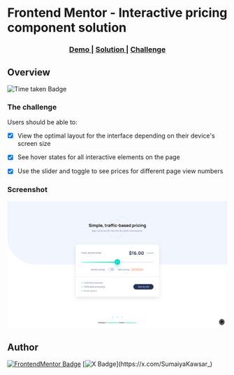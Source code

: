 # Frontend Mentor - Interactive pricing component solution

<div align="center">
  <h3>
    <a href="https://sumaiyakawsar.github.io/frontend-mentor-challenges-using-react/#/project59">
      Demo
    </a>
    <span> | </span>
    <a href="https://github.com/sumaiyakawsar/frontend-mentor-challenges-using-react/tree/main/src/pages/59-interactive-pricing-component">
      Solution
    </a>
    <span> | </span>
    <a href="https://www.frontendmentor.io/challenges/interactive-pricing-component-t0m8PIyY8">
      Challenge
    </a>
  </h3>
</div>
 

## Overview
 ![Time taken Badge](https://img.shields.io/badge/Time_Taken-2hr_43m-6abecd?style=plastic) 

### The challenge

Users should be able to:

- [x] View the optimal layout for the interface depending on their device's screen size 
- [x] See hover states for all interactive elements on the page
- [x] Use the slider and toggle to see prices for different page view numbers


### Screenshot

![Screenshot](../homepage/images/project59-interactive-pricing-component.png)


## Author

[![FrontendMentor Badge](https://img.shields.io/badge/-_SumaiyaKawsar_-3F54A3?style=plastic&labelColor=3F54A3&logo=frontend-mentor&logoColor=white&link=https://www.frontendmentor.io/profile/sumaiyakawsar)](https://www.frontendmentor.io/profile/sumaiyakawsar) [![X Badge](https://img.shields.io/badge/-_SumaiyaKawsar_-black?style=plastic&labelColor=black&logo=X&logoColor=white&link=https://x.com/SumaiyaKawsar_)](https://x.com/SumaiyaKawsar_)